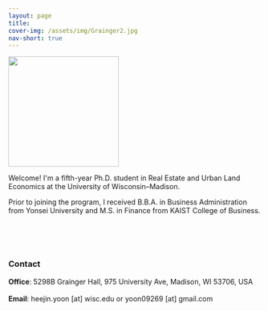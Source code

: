 ```yaml
---
layout: page
title: 
cover-img: /assets/img/Grainger2.jpg
nav-short: true
---
```


<img src= "https://heejin-yoon.github.io/assets/img/profile_heejin.jpg" width="220">
<br/>

Welcome! I'm a fifth-year Ph.D. student in Real Estate and Urban Land Economics at the University of Wisconsin&ndash;Madison.

Prior to joining the program, I received B.B.A. in Business Administration from Yonsei University and M.S. in Finance from KAIST College of Business.

<br/><br/><br/>

### Contact

**Office**: 5298B Grainger Hall, 975 University Ave, Madison, WI 53706, USA 
<br/><br/>
**Email**: heejin.yoon [at] wisc.edu or yoon09269 [at] gmail.com

